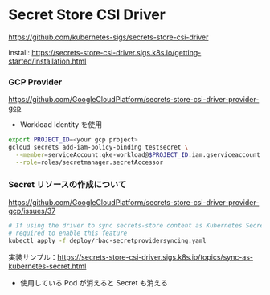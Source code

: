 # Secret Store CSI Driver

https://github.com/kubernetes-sigs/secrets-store-csi-driver

install: https://secrets-store-csi-driver.sigs.k8s.io/getting-started/installation.html

### GCP Provider

https://github.com/GoogleCloudPlatform/secrets-store-csi-driver-provider-gcp

- Workload Identity を使用

```bash
export PROJECT_ID=<your gcp project>
gcloud secrets add-iam-policy-binding testsecret \
  --member=serviceAccount:gke-workload@$PROJECT_ID.iam.gserviceaccount.com \
  --role=roles/secretmanager.secretAccessor
```

### Secret リソースの作成について

https://github.com/GoogleCloudPlatform/secrets-store-csi-driver-provider-gcp/issues/37

```bash
# If using the driver to sync secrets-store content as Kubernetes Secrets, deploy the additional RBAC permissions
# required to enable this feature
kubectl apply -f deploy/rbac-secretprovidersyncing.yaml
```

実装サンプル：https://secrets-store-csi-driver.sigs.k8s.io/topics/sync-as-kubernetes-secret.html

- 使用している Pod が消えると Secret も消える
